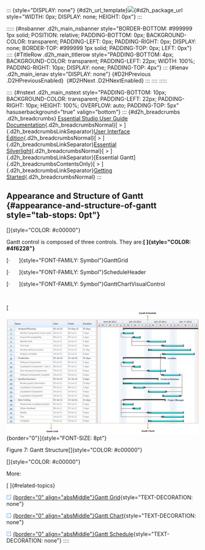::: {style="DISPLAY: none"}
[](ms-xhelp:///?Id=d2h_url_template){#d2h_url_template}![](!package_url!){#d2h_package_url style="WIDTH: 0px; DISPLAY: none; HEIGHT: 0px"}
:::

::::: {#nsbanner .d2h_main_nsbanner style="BORDER-BOTTOM: #999999 1px solid; POSITION: relative; PADDING-BOTTOM: 0px; BACKGROUND-COLOR: transparent; PADDING-LEFT: 0px; PADDING-RIGHT: 0px; DISPLAY: none; BORDER-TOP: #999999 1px solid; PADDING-TOP: 0px; LEFT: 0px"}
:::: {#TitleRow .d2h_main_titlerow style="PADDING-BOTTOM: 4px; BACKGROUND-COLOR: transparent; PADDING-LEFT: 22px; WIDTH: 100%; PADDING-RIGHT: 10px; DISPLAY: none; PADDING-TOP: 4px"}
::: {#ienav .d2h_main_ienav style="DISPLAY: none"}
[](ms-xhelp:///?Id=35f72cf8-9b12-4131-ab30-00a5a199c143){#D2HPrevious .D2HPreviousEnabled}  [](ms-xhelp:///?Id=e3a44ce5-2272-433b-b8d2-dd9141624cee){#D2HNext .D2HNextEnabled}
:::
::::
:::::

:::: {#nstext .d2h_main_nstext style="PADDING-BOTTOM: 10px; BACKGROUND-COLOR: transparent; PADDING-LEFT: 22px; PADDING-RIGHT: 10px; HEIGHT: 100%; OVERFLOW: auto; PADDING-TOP: 5px" hasuserbackground="true" valign="bottom"}
::: {#d2h_breadcrumbs .d2h_breadcrumbs}
[Essential Studio User Guide Documentation](ms-xhelp:///?Id=12457748-09e3-4d74-a240-8e049cedf030){.d2h_breadcrumbsNormal}[ \> ]{.d2h_breadcrumbsLinkSeparator}[User Interface Edition](ms-xhelp:///?Id=c29296b7-531c-413b-a0ec-488ca1f7f669){.d2h_breadcrumbsNormal}[ \> ]{.d2h_breadcrumbsLinkSeparator}[Essential Silverlight](ms-xhelp:///?Id=66221bd1-ba2e-43c2-94a7-618f50e01d24){.d2h_breadcrumbsNormal}[ \> ]{.d2h_breadcrumbsLinkSeparator}[Essential Gantt]{.d2h_breadcrumbsContentsOnly}[ \> ]{.d2h_breadcrumbsLinkSeparator}[Getting Started](ms-xhelp:///?Id=35f72cf8-9b12-4131-ab30-00a5a199c143){.d2h_breadcrumbsNormal}
:::

## Appearance and Structure of Gantt {#appearance-and-structure-of-gantt style="tab-stops: 0pt"}

[]{style="COLOR: #c00000"} 

Gantt control is composed of three controls. They are:**[ ]{style="COLOR: #4f6228"}**

[·      ]{style="FONT-FAMILY: Symbol"}GanttGrid

[·      ]{style="FONT-FAMILY: Symbol"}ScheduleHeader 

[·      ]{style="FONT-FAMILY: Symbol"}GanttChartVisualControl

 

[![](ImagesExt/image63_7.jpg){border="0"}]{style="FONT-SIZE: 8pt"}

Figure 7: Gantt Structure[]{style="COLOR: #c00000"}

[]{style="COLOR: #c00000"} 

More:

[ ]{#related-topics}

[![](button.gif){border="0" align="absMiddle"}Gantt Grid](ms-xhelp:///?Id=e3a44ce5-2272-433b-b8d2-dd9141624cee){style="TEXT-DECORATION: none"}

[![](button.gif){border="0" align="absMiddle"}Gantt Chart](ms-xhelp:///?Id=e2702e7b-5d2b-4639-a5cc-caf41f76eb09){style="TEXT-DECORATION: none"}

[![](button.gif){border="0" align="absMiddle"}Gantt Schedule](ms-xhelp:///?Id=227cc7aa-2b32-4ca1-89ae-86ee86ecb6cf){style="TEXT-DECORATION: none"}
::::
